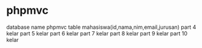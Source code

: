 # phpmvc 
database name phpmvc table mahasiswa(id,nama,nim,email,jurusan)
part 4 kelar
part 5 kelar
part 6 kelar
part 7 kelar
part 8 kelar
part 9 kelar
part 10 kelar

